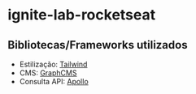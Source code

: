 # ignite-lab-rocketseat

## Bibliotecas/Frameworks utilizados
- Estilização: [Tailwind](https://tailwindcss.com/)
- CMS: [GraphCMS](https://graphcms.com/)
- Consulta API: [Apollo](https://www.apollographql.com/)

